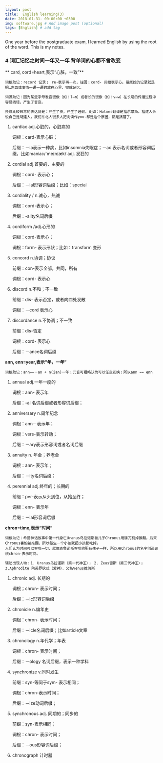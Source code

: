 ```yaml
---
layout: post
title:  English learning(3)
date: 2018-01-31- 00:00:00 +0300
img: software.jpg # Add image post (optional)
tags: [English] # add tag
---
```


One year before the postgraduate exam, I learned English by using the root of the word. This is my notes.


### 4 词汇记忆之时间一年又一年 背单词的心都不曾改变

** card, cord=heart,表示“心脏，一致”**

    词根助记：record 记录； re-表示再一次，往回；cord- 词根表示心。最原始的记录就是把…东西或事情一遍一遍的放在心里，完成记忆。

    词源助记：因为某些字母发音很像（如：l—n）或者长的很像（如：v—w）在长期的传播过程中容易搞错，产生了音变。

    换成比较日常的表达就是：产生了换，产生了通假。比如：Holmes翻译是福尔摩斯。福建人会说自己是胡建人，我们东北人很多人把肉读作you.都是这个原因，都是搞错了。

1. cardiac adj.心脏的，心脏病的

    词根：card-表示心脏；

	后缀：－ia表示一种病，比如insomnia失眠症；－ac 表示名词或者形容词后缀，比如maniac/'meɪnɪæk/ adj. 发狂的

2. cordial adj.首要的，主要的

	词根：cord- 表示心；

    后缀：－ial形容词后缀；比如：special

3. cordiality / n.诚心，热诚

	词根：cord-表示心；

	后缀：-ality名词后缀

4. cordiform /adj.心形的

	词根：cord-表示心；

	词根：form- 表示形状；比如：transform 变形

5. concord n.协调；协议

	前缀：con-表示全部，共同，所有

    词根：cord- 表示心

6. discord n.不和；不一致

	前缀：dis- 表示否定，或者向四处发散

	词根：－cord 表示心

7. discordance n.不协调；不一致

	前缀：dis-否定

	词根：cord- 表示心

	后缀：－ance名词后缀


**ann, enn=year,表示“年，一年”**

	词根助记：ann——－an + n(ian)一年；元音可粗略认为可以任意互换；所以ann == enn

1. annual adj.一年一度的

	词根：ann- 表示年

	后缀：-al 名词后缀或者形容词后缀；

2. anniversary n.周年纪念

	词根：ann－表示年；

	词根：vers-表示转动；

	后缀：－ary表示形容词或者名词后缀

3. annuity n. 年金；养老金

	词根：ann- 表示年；

	后缀：－ity名词后缀；

4. perennial adj.终年的；长期的

	前缀：per-表示从头到位，从始至终；

	词根：enn- 表示年

    后缀：－ial形容词后缀


**chron=time,表示“时间”**

	词根助记：希腊神话故事中第一代身亡Uranus乌拉诺斯被儿子Chronus用镰刀割掉推翻，后来Chronus害怕被推翻，所以每生一个小孩就把小孩都吃掉。
    人们认为时间可以吞噬一切，就像克鲁诺斯吞噬他所有孩子一样，所以用Chronus的名字创造词根chron-表示时间。

	辅助出现人物：1. Uranus乌拉诺斯（第一代神王）； 2. Zeus宙斯（第三代神王）；3.Aphrodite 阿芙罗狄忒（爱神），又名Venus维纳斯

1. chronic adj. 长期的

	词根；chron- 表示时间；

	后缀：－ic形容词后缀

2. chronicle n.编年史

	词根：chron- 表示时间；

	后缀：－icle名词后缀；比如article文章

3. chronology n.年代学；年表

	词根：chron- 表示时间；

	后缀：－ology 名词后缀，表示一种学科

4. synchronize v.同时发生

	前缀：syn-等同于sym- 表示相同；

	词根：chron-表示时间；

	后缀：－ize动词后缀；

5. synchronous adj. 同期的；同步的

	前缀：syn-表示相同；

	词根：chron- 表示时间；

	后缀：－ous形容词后缀；

6. chronograph 计时器







